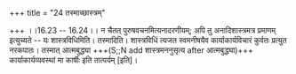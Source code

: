 +++
title = "24 तस्माच्छास्त्रम्"

+++
।।16.23 -- 16.24।। न चैतत् पुरुषवचनमित्यनादरणीयम्; अपि तु अनादिशास्त्रमत्र प्रमाणम् इत्युच्यते -- यः शास्त्रविधिमिति। तस्मादिति। शास्त्रविधिं त्यजत स्वमनीषयैव कार्याकार्यविचारं कुर्वतः प्रत्युत नरकपातः। तस्मात् आत्मबुद्ध्या +++(S;;N add शास्त्रमननुसृत्य after आत्मबुद्ध्या)+++ कार्याकार्यव्यवस्थां मा कार्षीः इति तात्पर्यम् \[इति\]।  
  
